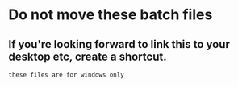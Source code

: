 # Do not move these batch files
## If you're looking forward to link this to your desktop etc, create a shortcut.
    these files are for windows only